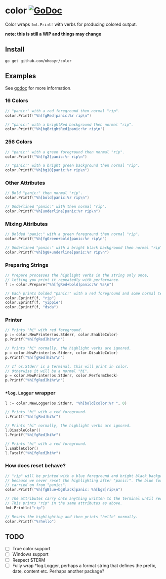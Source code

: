 # color [![GoDoc](https://godoc.org/github.com/nhooyr/color?status.svg)](https://godoc.org/github.com/nhooyr/color)

Color wraps `fmt.Printf` with verbs for producing colored output.

__note: this is still a WIP and things may change__

## Install
```
go get github.com/nhooyr/color
```

## Examples

See [godoc](https://godoc.org/github.com/nhooyr/color) for more information.

### 16 Colors
```go
// "panic:" with a red foreground then normal "rip".
color.Printf("%h[fgRed]panic:%r rip\n")

// "panic:" with a brightRed background then normal "rip".
color.Printf("%h[bgBrightRed]panic:%r rip\n")
```

### 256 Colors
```go
// "panic:" with a green foreground then normal "rip".
color.Printf("%h[fg2]panic:%r rip\n")

// "panic:" with a bright green background then normal "rip".
color.Printf("%h[bg10]panic:%r rip\n")
```

### Other Attributes
```go
// Bold "panic:" then normal "rip".
color.Printf("%h[bold]panic:%r rip\n")

// Underlined "panic:" with then normal "rip".
color.Printf("%h[underline]panic:%r rip\n")
```

### Mixing Attributes
```go
// Bolded "panic:" with a green foreground then normal "rip".
color.Printf("%h[fgGreen+bold]panic:%r rip\n")

// Underlined "panic:" with a bright black background then normal "rip".
color.Printf("%h[bg8+underline]panic:%r rip\n")
```

### Preparing Strings
```go
// Prepare processes the highlight verbs in the string only once,
// letting you print it repeatedly with performance.
f := color.Prepare("%h[fgRed+bold]panic:%r %s\n")

// Each prints bolded "panic:" with a red foreground and some normal text after.
color.Eprintf(f, "rip")
color.Eprintf(f, "yippie")
color.Eprintf(f, "dsda")
```

### Printer
```go
// Prints "hi" with red foreground.
p := color.NewPrinter(os.Stderr, color.EnableColor)
p.Printf("%h[fgRed]hi%r\n")

// Prints "hi" normally, the highlight verbs are ignored.
p = color.NewPrinter(os.Stderr, color.DisableColor)
p.Printf("%h[fgRed]hi%r\n")

// If os.Stderr is a terminal, this will print in color.
// Otherwise it will be a normal "hi".
p = color.NewPrinter(os.Stderr, color.PerformCheck)
p.Printf("%h[fgRed]hi%r\n")
```

### `*log.Logger` wrapper
```go
l := color.NewLogger(os.Stderr, "%h[bold]color:%r ", 0)

// Prints "hi" with a red foreground.
l.Printf("%h[fgRed]hi%r")

// Prints "hi" normally, the highlight verbs are ignored.
l.DisableColor()
l.Printf("%h[fgRed]hi%r")

// Prints "hi" with a red foreground.
l.EnableColor()
l.Fatalf("%h[fgRed]hi%r")
```

### How does reset behave?
```go
// "rip" will be printed with a blue foreground and bright black background
// because we never reset the highlighting after "panic:". The blue foreground is
// carried on from "panic:".
color.Printf("%h[fgBlue+bgBlack]panic: %h[bg8]rip\n")

// The attributes carry onto anything written to the terminal until reset.
// This prints "rip" in the same attributes as above.
fmt.Println("rip")

// Resets the highlighting and then prints "hello" normally.
color.Printf("%rhello")
```

## TODO
- [ ] True color support
- [ ] Windows support
- [ ] Respect $TERM
- [ ] Fully wrap \*log.Logger, perhaps a format string that defines the prefix, date, content etc. Perhaps another package?
